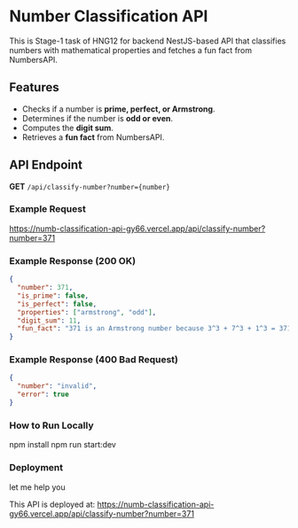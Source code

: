 # Number Classification API

This is Stage-1 task of HNG12 for backend NestJS-based API that classifies numbers with mathematical properties and fetches a fun fact from NumbersAPI.

## Features

- Checks if a number is **prime, perfect, or Armstrong**.
- Determines if the number is **odd or even**.
- Computes the **digit sum**.
- Retrieves a **fun fact** from NumbersAPI.

## API Endpoint

**GET** `/api/classify-number?number={number}`

### Example Request

https://numb-classification-api-gy66.vercel.app/api/classify-number?number=371

### Example Response (200 OK)

```json
{
  "number": 371,
  "is_prime": false,
  "is_perfect": false,
  "properties": ["armstrong", "odd"],
  "digit_sum": 11,
  "fun_fact": "371 is an Armstrong number because 3^3 + 7^3 + 1^3 = 371"
}
```

### Example Response (400 Bad Request)

```json
{
  "number": "invalid",
  "error": true
}
```

### How to Run Locally

npm install
npm run start:dev

### Deployment
let me help you


This API is deployed at:
https://numb-classification-api-gy66.vercel.app/api/classify-number?number=371
